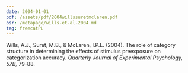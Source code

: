 ```yaml
---
date: 2004-01-01
pdf: /assets/pdf/2004willssuretmclaren.pdf
osr: /metapage/wills-et-al-2004.md
tag: freecatPL
---
```


Wills, A.J., Suret, M.B., & McLaren, I.P.L. (2004). The role of category structure in determining the effects of stimulus preexposure on categorization accuracy. _Quarterly Journal of Experimental Psychology, 57B,_ 79-88. 

